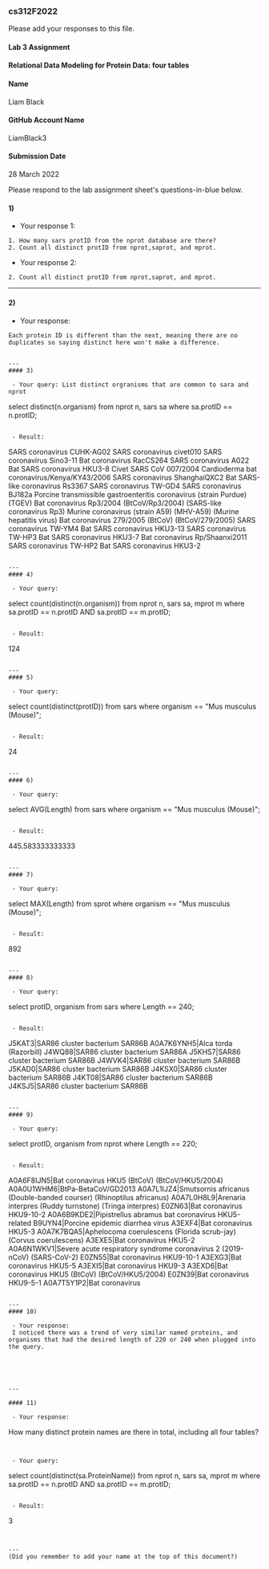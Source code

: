 ### cs312F2022

Please add your responses to this file.

#### Lab 3 Assignment
#### Relational Data Modeling for Protein Data: four tables

#### Name
Liam Black

#### GitHub Account Name
LiamBlack3

#### Submission Date
28 March 2022


Please respond to the lab assignment sheet's questions-in-blue below.


#### 1)

 - Your response 1:

```
1. How many sars protID from the nprot database are there?
2. Count all distinct protID from nprot,saprot, and mprot.

```

 - Your response 2:

```
2. Count all distinct protID from nprot,saprot, and mprot.
```

---
#### 2)

 - Your response:

```
Each protein ID is different than the next, meaning there are no duplicates so saying distinct here won't make a difference.
```

```

---
#### 3)

 - Your query: List distinct orgranisms that are common to sara and nprot

```
select distinct(n.organism) from nprot n, sars sa where sa.protID == n.protID;

```

 - Result:

```
SARS coronavirus CUHK-AG02
SARS coronavirus civet010
SARS coronavirus Sino3-11
Bat coronavirus RacCS264
SARS coronavirus A022
Bat SARS coronavirus HKU3-8
Civet SARS CoV 007/2004
Cardioderma bat coronavirus/Kenya/KY43/2006
SARS coronavirus ShanghaiQXC2
Bat SARS-like coronavirus Rs3367
SARS coronavirus TW-GD4
SARS coronavirus BJ182a
Porcine transmissible gastroenteritis coronavirus (strain Purdue) (TGEV)
Bat coronavirus Rp3/2004 (BtCoV/Rp3/2004) (SARS-like coronavirus Rp3)
Murine coronavirus (strain A59) (MHV-A59) (Murine hepatitis virus)
Bat coronavirus 279/2005 (BtCoV) (BtCoV/279/2005)
SARS coronavirus TW-YM4
Bat SARS coronavirus HKU3-13
SARS coronavirus TW-HP3
Bat SARS coronavirus HKU3-7
Bat coronavirus Rp/Shaanxi2011
SARS coronavirus TW-HP2
Bat SARS coronavirus HKU3-2

```

---
#### 4)

 - Your query:

```
select count(distinct(n.organism)) from nprot n, sars sa, mprot m where sa.protID == n.protID AND sa.protID == m.protID;

```

 - Result:

```
124
```

---
#### 5)

 - Your query:

```
select count(distinct(protID)) from sars where organism == "Mus musculus (Mouse)";

```

 - Result:

```
24
```

---
#### 6)

 - Your query:

```
 select AVG(Length) from sars where organism == "Mus musculus (Mouse)"; 

```

 - Result:

```
445.583333333333
```

---
#### 7)

 - Your query:

```
 select MAX(Length) from sprot where organism == "Mus musculus (Mouse)";


```

 - Result:

```
892
```

---
#### 8)

 - Your query:

```
select protID, organism from sars where Length == 240;

```

 - Result:

```
J5KAT3|SAR86 cluster bacterium SAR86B
A0A7K6YNH5|Alca torda (Razorbill)
J4WQ88|SAR86 cluster bacterium SAR86A
J5KHS7|SAR86 cluster bacterium SAR86B
J4WVK4|SAR86 cluster bacterium SAR86B
J5KAD0|SAR86 cluster bacterium SAR86B
J4KSX0|SAR86 cluster bacterium SAR86B
J4KT08|SAR86 cluster bacterium SAR86B
J4KSJ5|SAR86 cluster bacterium SAR86B
```

---
#### 9)

 - Your query:

```
select protID, organism from nprot where Length == 220;


```

 - Result:

```
A0A6F8IJN5|Bat coronavirus HKU5 (BtCoV) (BtCoV/HKU5/2004)
A0A0U1WHM6|BtPa-BetaCoV/GD2013
A0A7L1IJZ4|Smutsornis africanus (Double-banded courser) (Rhinoptilus africanus)
A0A7L0H8L9|Arenaria interpres (Ruddy turnstone) (Tringa interpres)
E0ZN63|Bat coronavirus HKU9-10-2
A0A6B9KDE2|Pipistrellus abramus bat coronavirus HKU5-related
B9UYN4|Porcine epidemic diarrhea virus
A3EXF4|Bat coronavirus HKU5-3
A0A7K7BQA5|Aphelocoma coerulescens (Florida scrub-jay) (Corvus coerulescens)
A3EXE5|Bat coronavirus HKU5-2
A0A6N1WKV1|Severe acute respiratory syndrome coronavirus 2 (2019-nCoV) (SARS-CoV-2)
E0ZN55|Bat coronavirus HKU9-10-1
A3EXG3|Bat coronavirus HKU5-5
A3EXI5|Bat coronavirus HKU9-3
A3EXD6|Bat coronavirus HKU5 (BtCoV) (BtCoV/HKU5/2004)
E0ZN39|Bat coronavirus HKU9-5-1
A0A7T5Y1P2|Bat coronavirus

```

---
#### 10)

 - Your response:
 I noticed there was a trend of very similar named proteins, and organisms that had the desired length of 220 or 240 when plugged into the query.





---

#### 11)

 - Your response:

```
How many distinct protein names are there in total, including all four tables?

```


 - Your query:

```
select count(distinct(sa.ProteinName)) from nprot n, sars sa, mprot m where sa.protID == n.protID AND sa.protID == m.protID;


```

 - Result:

```
3
```


---
(Did you remember to add your name at the top of this document?)

